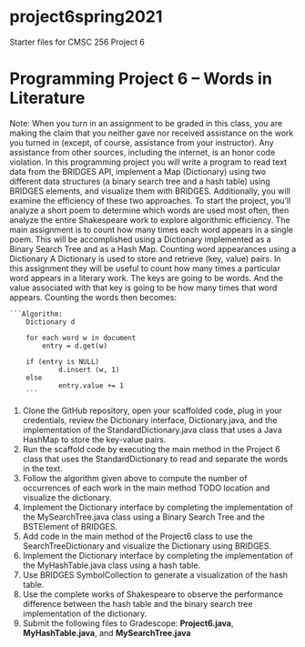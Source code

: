 # project6spring2021
Starter files for CMSC 256 Project 6

# Programming Project 6 – Words in Literature
Note: When you turn in an assignment to be graded in this class, you are making the claim that you neither gave nor received assistance on the work you turned in (except, of course, assistance from your instructor). Any assistance from other sources, including the internet, is an honor code violation.
In this programming project you will write a program to read text data from the BRIDGES API, implement a Map (Dictionary) using two different data structures (a binary search tree and a hash table) using BRIDGES elements, and visualize them with BRIDGES. Additionally, you will examine the efficiency of these two approaches. To start the project, you’ll analyze a short poem to determine which words are used most often, then analyze the entire Shakespeare work to explore algorithmic efficiency. The main assignment is to count how many times each word appears in a single poem. This will be accomplished using a Dictionary implemented as a Binary Search Tree and as a Hash Map.
Counting word appearances using a Dictionary 
A Dictionary is used to store and retrieve (key, value) pairs. In this assignment they will be useful to count how many times a particular word appears in a literary work. The keys are going to be words. And the value associated with that key is going to be how many times that word appears. Counting the words then becomes:

	```Algorithm:	
		Dictionary d

		for each word w in document
  			entry = d.get(w)
 
  		if (entry is NULL)
    			d.insert (w, 1)
  		else
    			entry.value += 1
		```
    
1.	Clone the GitHub repository, open your scaffolded code, plug in your credentials, review the Dictionary interface, Dictionary.java, and the implementation of the StandardDictionary.java class that uses a Java HashMap to store the key-value pairs.
2.	Run the scaffold code by executing the main method in the Project 6 class that uses the StandardDictionary to read and separate the words in the text.
3.	Follow the algorithm given above to compute the number of occurrences of each work in the main method TODO location and visualize the dictionary.
4.	Implement the Dictionary interface by completing the implementation of the MySearchTree.java class using a Binary Search Tree and the BSTElement of BRIDGES.
5.	Add code in the main method of the Project6 class to use the SearchTreeDictionary and visualize the Dictionary using BRIDGES.
6.	Implement the Dictionary interface by completing the implementation of the MyHashTable.java class using a hash table.
7.	Use BRIDGES SymbolCollection to generate a visualization of the hash table.
8.	Use the complete works of Shakespeare to observe the performance difference between the hash table and the binary search tree implementation of the dictionary.
9.	Submit the following files to Gradescope: **Project6.java**, **MyHashTable.java**, and **MySearchTree.java**

